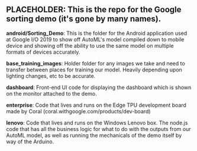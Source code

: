 ## PLACEHOLDER: This is the repo for the Google sorting demo (it's gone by many names).

**android/Sorting_Demo**: This is the folder for the Android application used at Google I/O 2019 to show off AutoML's model compiled down to mobile device and showing off the ability to use the same model on multiple formats of devices accurately.

**base_training_images**: Holder folder for any images we take and need to transfer between places for training our model. Heavily depending upon lighting changes, etc to be accurate.

**dashboard**: Front-end UI code for displaying the dashboard which is shown on the monitor attached to the demo.

**enterprise**: Code that lives and runs on the Edge TPU development board made by Coral (coral.withgoogle.com/products/dev-board)

**lenovo**: Code that lives and runs on the Windows Lenovo box. The node.js code that has all the business logic for what to do with the outputs from our AutoML model, as well as running the mechanicals of the demo itself by way of the Arduino.

